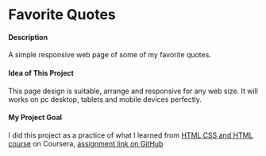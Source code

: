 # Favorite Quotes
#### Description
A simple responsive web page of some of my favorite quotes.
#### Idea of This Project
This page design is suitable, arrange and responsive for any web size. It will works on pc desktop, tablets and mobile devices perfectly. 
#### My Project Goal
I did this project as a practice of what I learned from [HTML,CSS and HTML course](https://www.coursera.org/learn/html-css-javascript-for-web-developers) on Coursera, [assignment link on GitHub](https://github.com/jhu-ep-coursera/fullstack-course4/blob/master/assignments/assignment2/Assignment-2.md)

